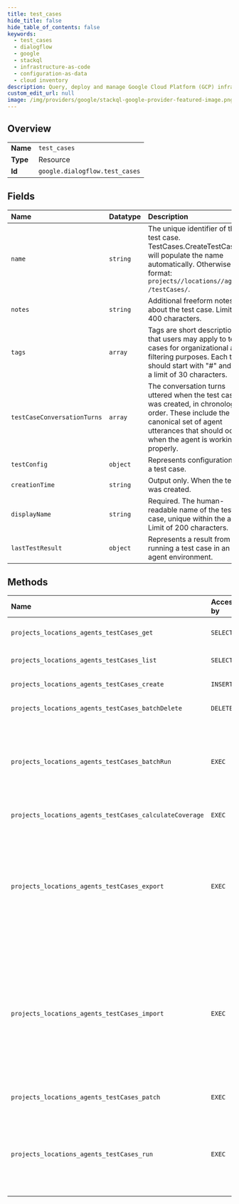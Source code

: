 ```yaml
---
title: test_cases
hide_title: false
hide_table_of_contents: false
keywords:
  - test_cases
  - dialogflow
  - google    
  - stackql
  - infrastructure-as-code
  - configuration-as-data
  - cloud inventory
description: Query, deploy and manage Google Cloud Platform (GCP) infrastructure and resources using SQL
custom_edit_url: null
image: /img/providers/google/stackql-google-provider-featured-image.png
---
```

  
    

## Overview
<table><tbody>
<tr><td><b>Name</b></td><td><code>test_cases</code></td></tr>
<tr><td><b>Type</b></td><td>Resource</td></tr>
<tr><td><b>Id</b></td><td><code>google.dialogflow.test_cases</code></td></tr>
</tbody></table>

## Fields
| Name | Datatype | Description |
|:-----|:---------|:------------|
| `name` | `string` | The unique identifier of the test case. TestCases.CreateTestCase will populate the name automatically. Otherwise use format: `projects//locations//agents/ /testCases/`. |
| `notes` | `string` | Additional freeform notes about the test case. Limit of 400 characters. |
| `tags` | `array` | Tags are short descriptions that users may apply to test cases for organizational and filtering purposes. Each tag should start with "#" and has a limit of 30 characters. |
| `testCaseConversationTurns` | `array` | The conversation turns uttered when the test case was created, in chronological order. These include the canonical set of agent utterances that should occur when the agent is working properly. |
| `testConfig` | `object` | Represents configurations for a test case. |
| `creationTime` | `string` | Output only. When the test was created. |
| `displayName` | `string` | Required. The human-readable name of the test case, unique within the agent. Limit of 200 characters. |
| `lastTestResult` | `object` | Represents a result from running a test case in an agent environment. |
## Methods
| Name | Accessible by | Required Params | Description |
|:-----|:--------------|:----------------|:------------|
| `projects_locations_agents_testCases_get` | `SELECT` | `agentsId, locationsId, projectsId, testCasesId` | Gets a test case. |
| `projects_locations_agents_testCases_list` | `SELECT` | `agentsId, locationsId, projectsId` | Fetches a list of test cases for a given agent. |
| `projects_locations_agents_testCases_create` | `INSERT` | `agentsId, locationsId, projectsId` | Creates a test case for the given agent. |
| `projects_locations_agents_testCases_batchDelete` | `DELETE` | `agentsId, locationsId, projectsId` | Batch deletes test cases. |
| `projects_locations_agents_testCases_batchRun` | `EXEC` | `agentsId, locationsId, projectsId` | Kicks off a batch run of test cases. This method is a [long-running operation](https://cloud.google.com/dialogflow/cx/docs/how/long-running-operation). The returned `Operation` type has the following method-specific fields: - `metadata`: BatchRunTestCasesMetadata - `response`: BatchRunTestCasesResponse |
| `projects_locations_agents_testCases_calculateCoverage` | `EXEC` | `agentsId, locationsId, projectsId` | Calculates the test coverage for an agent. |
| `projects_locations_agents_testCases_export` | `EXEC` | `agentsId, locationsId, projectsId` | Exports the test cases under the agent to a Cloud Storage bucket or a local file. Filter can be applied to export a subset of test cases. This method is a [long-running operation](https://cloud.google.com/dialogflow/cx/docs/how/long-running-operation). The returned `Operation` type has the following method-specific fields: - `metadata`: ExportTestCasesMetadata - `response`: ExportTestCasesResponse |
| `projects_locations_agents_testCases_import` | `EXEC` | `agentsId, locationsId, projectsId` | Imports the test cases from a Cloud Storage bucket or a local file. It always creates new test cases and won't overwrite any existing ones. The provided ID in the imported test case is neglected. This method is a [long-running operation](https://cloud.google.com/dialogflow/cx/docs/how/long-running-operation). The returned `Operation` type has the following method-specific fields: - `metadata`: ImportTestCasesMetadata - `response`: ImportTestCasesResponse |
| `projects_locations_agents_testCases_patch` | `EXEC` | `agentsId, locationsId, projectsId, testCasesId` | Updates the specified test case. |
| `projects_locations_agents_testCases_run` | `EXEC` | `agentsId, locationsId, projectsId, testCasesId` | Kicks off a test case run. This method is a [long-running operation](https://cloud.google.com/dialogflow/cx/docs/how/long-running-operation). The returned `Operation` type has the following method-specific fields: - `metadata`: RunTestCaseMetadata - `response`: RunTestCaseResponse |
